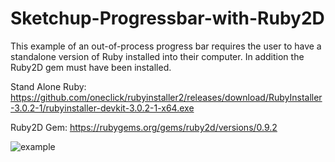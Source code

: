 # Sketchup-Progressbar-with-Ruby2D

This example of an out-of-process progress bar requires the user to have a standalone version of Ruby installed into their computer. In addition the Ruby2D gem must have been installed.

Stand Alone Ruby: 
https://github.com/oneclick/rubyinstaller2/releases/download/RubyInstaller-3.0.2-1/rubyinstaller-devkit-3.0.2-1-x64.exe

Ruby2D Gem:
https://rubygems.org/gems/ruby2d/versions/0.9.2


![example](https://user-images.githubusercontent.com/88683212/140758662-1446bd2a-3fcc-463c-b12f-4f0146a83ad9.png)



